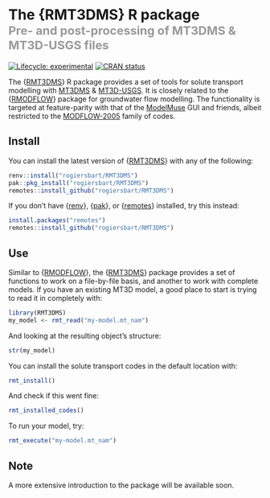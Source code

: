 
<!-- README.md is generated from README.Rmd. Please edit that file -->

# The {RMT3DMS} R package<br><small><font color="#999">Pre- and post-processing of MT3DMS & MT3D-USGS files</font></small>

<!-- badges: start -->

[![Lifecycle:
experimental](https://img.shields.io/badge/lifecycle-experimental-orange.svg)](https://www.tidyverse.org/lifecycle/#experimental)
[![CRAN
status](https://www.r-pkg.org/badges/version/RMT3DMS.svg)](https://CRAN.R-project.org/package=RMT3DMS)
<!-- badges: end -->

The {[RMT3DMS](https://rogiersbart.github.io/RMT3DMS)} R package
provides a set of tools for solute transport modelling with
[MT3DMS](https://hydro.geo.ua.edu/mt3d/mt3dms2.htm) &
[MT3D-USGS](https://water.usgs.gov/ogw/mt3d-usgs/). It is closely
related to the {[RMODFLOW](https://rogiersbart.github.io/RMODFLOW/)}
package for groundwater flow modelling. The functionality is targeted at
feature-parity with that of the
[ModelMuse](https://www.usgs.gov/software/modelmuse-a-graphical-user-interface-groundwater-models)
GUI and friends, albeit restricted to the
[MODFLOW-2005](https://www.usgs.gov/software/modflow-2005-usgs-three-dimensional-finite-difference-ground-water-model)
family of codes.

## Install

You can install the latest version of
{[RMT3DMS](https://rogiersbart.github.io/RMT3DMS)} with any of the
following:

``` r
renv::install("rogiersbart/RMT3DMS")
pak::pkg_install("rogiersbart/RMT3DMS")
remotes::install_github("rogiersbart/RMT3DMS")
```

If you don’t have {[renv](https://rstudio.github.io/renv/)},
{[pak](https://pak.r-lib.org/)}, or
{[remotes](https://remotes.r-lib.org/)} installed, try this instead:

``` r
install.packages("remotes")
remotes::install_github("rogiersbart/RMT3DMS")
```

## Use

Similar to {[RMODFLOW](https://rogiersbart.github.io/RMODFLOW)}, the
{[RMT3DMS](https://rogiersbart.github.io/RMT3DMS)} package provides a
set of functions to work on a file-by-file basis, and another to work
with complete models. If you have an existing MT3D model, a good place
to start is trying to read it in completely with:

``` r
library(RMT3DMS)
my_model <- rmt_read("my-model.mt_nam")
```

And looking at the resulting object’s structure:

``` r
str(my_model)
```

You can install the solute transport codes in the default location with:

``` r
rmt_install()
```

And check if this went fine:

``` r
rmt_installed_codes()
```

To run your model, try:

``` r
rmt_execute("my-model.mt_nam")
```

## Note

A more extensive introduction to the package will be available soon.
